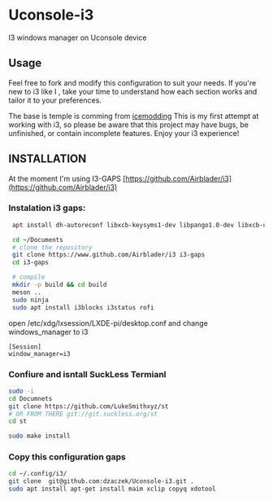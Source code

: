 # Uconsole-i3
I3 windows manager on Uconsole  device 


## Usage
Feel free to fork and modify this configuration to suit your needs. If you're new to i3 like I , take your time to understand how each section works and tailor it to your preferences.

The base is temple is comming from [icemodding](https://github.com/icemodding/i3) This is my first attempt at working with i3, so please be aware that this project may have bugs, be unfinished, or contain incomplete features.
Enjoy your i3 experience!


## INSTALLATION 
At the moment I'm using  I3-GAPS  [https://github.com/Airblader/i3](https://github.com/Airblader/i3)

### Instalation i3 gaps:
```bash
 apt install dh-autoreconf libxcb-keysyms1-dev libpango1.0-dev libxcb-util0-dev xcb libxcb1-dev libxcb-icccm4-dev libyajl-dev libev-dev libxcb-xkb-dev libxcb-cursor-dev libxkbcommon-dev libxcb-xinerama0-dev libxkbcommon-x11-dev libstartup-notification0-dev libxcb-randr0-dev libxcb-xrm0 libxcb-xrm-dev libxcb-shape0 libxcb-shape0-dev

 cd ~/Documents
 # clone the repository
 git clone https://www.github.com/Airblader/i3 i3-gaps
 cd i3-gaps

 # compile
 mkdir -p build && cd build
 meson ..
 sudo ninja
 sudo apt install i3blocks i3status rofi

 ```
open /etc/xdg/lxsession/LXDE-pi/desktop.conf and change windows_manager to i3
```
[Session]
window_manager=i3
```
### Confiure and isntall SuckLess Termianl

```bash
sudo -i 
cd Documnets 
git clone https://github.com/LukeSmithxyz/st
# OR FROM THERE git://git.suckless.org/st
cd st

sudo make install

```

### Copy this configuration gaps 
```bash
cd ~/.config/i3/
git clone  git@github.com:dzaczek/Uconsole-i3.git .
sudo apt install apt-get install maim xclip copyq xdotool
```

